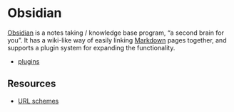 # Obsidian

[Obsidian](https://obsidian.md) is a notes taking / knowledge base program, “a second brain for you”. It has a wiki-like way of easily linking [Markdown](https://obsidian-rs.github.io/docs/doc1/ "Obsidian Style Guide") pages together, and supports a plugin system for expanding the functionality.

- [plugins](./obsidian-plugins)

## Resources

- [URL schemes](https://thesweetsetup.com/getting-started-with-obsidian-url-schemes/)
